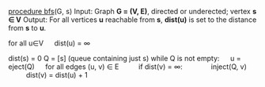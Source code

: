 <ins> procedure bfs</ins>(G, s)
Input: Graph **G = (V, E)**, directed or underected; vertex  **s $\in$ V**
Output: For all vertices **u** reachable from **s**, **dist(u)** is set to the distance from **s** to **u**.

for all u$\in$V
&emsp; dist(u) = $\infty$

dist(s) = 0
Q = [s] (queue containing just s)
while Q is not empty:
&emsp; u = eject(Q)
&emsp; for all edges (u, v) $\in$ E
&emsp; &emsp; if dist(v) = $\infty$:
&emsp; &emsp; &emsp; inject(Q, v)
&emsp; &emsp; &emsp; dist(v) = dist(u) + 1
